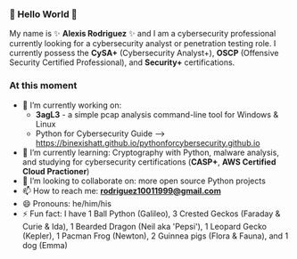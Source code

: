 ### 👋 Hello World 👋

My name is ✨ **Alexis Rodriguez** ✨ and I am a cybersecurity professional currently looking for a cybersecurity analyst or penetration testing role. I currently possess the **CySA+** (Cybersecurity Analyst+), **OSCP** (Offensive Security Certified Professional), and **Security+** certifications.

### At this moment
- 🔭 I’m currently working on:
  - **3agL3** - a simple pcap analysis command-line tool for Windows & Linux
  - Python for Cybersecurity Guide --> https://binexishatt.github.io/pythonforcybersecurity.github.io
- 🌱 I’m currently learning: Cryptography with Python, malware analysis, and studying for cybersecurity certifications (**CASP+**, **AWS Certified Cloud Practioner**)
- 👯 I’m looking to collaborate on: more open source Python projects
- 📫 How to reach me: **rodriguez10011999@gmail.com**
- 😄 Pronouns: he/him/his
- ⚡ Fun fact: I have 1 Ball Python (Galileo), 3 Crested Geckos (Faraday & Curie & Ida), 1 Bearded Dragon (Neil aka 'Pepsi'), 1 Leopard Gecko (Kepler), 1 Pacman Frog (Newton), 2 Guinnea pigs (Flora & Fauna), and 1 dog (Emma)
